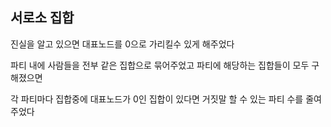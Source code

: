 ## 서로소 집합

진실을 알고 있으면 대표노드를 0으로 가리킬수 있게 해주었다

파티 내에 사람들을 전부 같은 집합으로 묶어주었고 파티에 해당하는 집합들이 모두 구해졌으면

각 파티마다 집합중에 대표노드가 0인 집합이 있다면 거짓말 할 수 있는 파티 수를 줄여주었다
